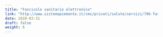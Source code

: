 ```yaml
---
title: "Fascicolo sanitario elettronico"
link: "http://www.sistemapiemonte.it/cms/privati/salute/servizi/796-fascicolo-sanitario-elettronico"
date: 2020-03-31
draft: false
weight: 6
---
```

